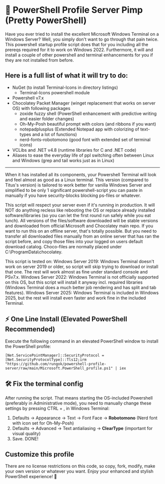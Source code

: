 # 🎨 PowerShell Profile Server Pimp (Pretty PowerShell)

Have you ever tried to install the excellent Microsoft Windows Terminal on a Windows Server?
Well, you simply don't want to go through that pain twice. This powershell startup profile script does that for you including all the prereqs required for it to work on Windows 2022.
Furthermore, it will and install a couple of other powershell and terminal enhancements for you if they are not installed from before.

Here is a full list of what it will try to do:
----------------------------------------------------------------------------------------------------------------------------
- NuGet (to install Terminal-Icons in directory listings)
   - Terminal-Icons powershell module
- Powershell v7.x
- Chocolatey Packet Manager (winget replacement that works on server OS) with following packages
     - zoxide fuzzy shell (PowerShell enhancement with predictive writing and easier folder changes)
     - Oh-My-Posh beautiful prompt with colors (and ribbons if you want)
     - notepadplusplus (Extended Notepad app with colorizing of text-types and a lot of functions)
     - nerd-fonts-robotomono (good font with extended set of terminal icons)
- VCLibs and .NET v4.8 (runtime libraries for C and .NET code)
- Aliases to ease the everyday life of ppl switching often between Linux and Windows (grep and tail works just as in Linux)
-----------------------------------------------------------------------------------------------------------------------------

When it has installed all its components, your Powershell Terminal will look and feel almost as good as a Linux terminal.
This version (compared to Titus's version) is tailored to work better for vanilla Windows Server and simplified to be only 1 significant powershell-script you can paste in
manually if you have security-blocks blocking ps-files or whatever.

This script will respect your server even if it's running in production. It will NOT do anything recless like rebooting the OS or replace already installed software/libraries (so you can let the first round run safely while you eat lunch). All versions of the files/software downloaded will be stable versions and downloaded from official Microsoft and Chocolatey main repo. If you want to run this on an offline server, that's totally possible. But you need to transfer all downloaded files manually from an online server that has ran the script before, and copy those files into your logged on users default download catalog. Choco-files are normally placed under C:\ProgramData\chocolatey\.

This script is tested on:
   Windows Server 2019: Windows Terminal doesn't work on server 2019 or older, so script will skip trying to download or install that one. The rest will work almost as fine under standard console and PSv7.x.
   Windows Server 2022: Windows Terminal is not officially supported on this OS, but this script will install it anyway incl. required libraries (Windows Terminal does a much better job rendering and has split and tab features).
   Windows Server 2025: Windows Terminal is included in Windows 2025, but the rest will install even faster and work fine in the included Terminal.

## ⚡ One Line Install (Elevated PowerShell Recommended)

Execute the following command in an elevated PowerShell window to install the PowerShell profile:

```
[Net.ServicePointManager]::SecurityProtocol = [Net.SecurityProtocolType]::Tls12;irm "https://github.com/rungok/powershell-profile-server/raw/main/Microsoft.PowerShell_profile.ps1" | iex
```

## 🛠️ Fix the terminal config

After running the script. That means starting the OS-included Powershell (preferably in Administrative mode),
you need to manually change these settings by pressing CTRL + , in Windows Terminal:

1. Defaults -> Appearance -> Text -> Font Face -> <b>Robotomono</b> (Nerd font with icon set for Oh-My-Posh)
2. Defaults ->	Advanced -> Text antialiasing -> <b>ClearType</b> (important for visual quality)
3. Save. DONE!
   
## Customize this profile

There are no license restrictions on this code, so copy, fork, modify, make your own version or whatever you want. Enjoy your enhanced and stylish PowerShell experience! 🚀

